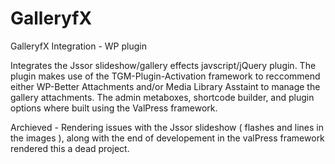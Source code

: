 # GalleryfX
GalleryfX Integration - WP plugin

Integrates the Jssor slideshow/gallery effects javscript/jQuery plugin. The plugin makes use of the TGM-Plugin-Activation framework to reccommend either WP-Better Attachments and/or Media Library Asstaint to manage the gallery attachments.  The admin metaboxes, shortcode builder, and plugin options where built using the ValPress framework. 

Archieved -  Rendering issues with the Jssor slideshow ( flashes and lines in the images ), along with the end of developement in the valPress framework rendered this a dead project.
